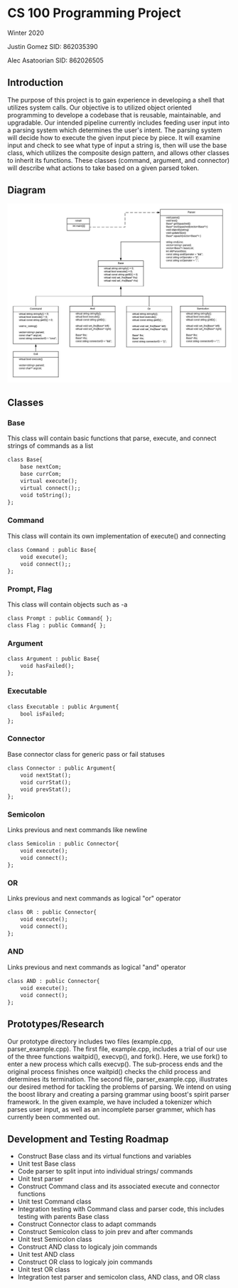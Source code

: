 # CS 100 Programming Project
Winter 2020

Justin Gomez 		SID: 862035390

Alec Asatoorian 	SID: 862026505


## Introduction
The purpose of this project is to gain experience in developing a shell that utilizes system calls. Our objective is to utilized object oriented programming to develope a codebase that is reusable, maintainable, and upgradable. Our intended pipeline currently includes feeding user input into a parsing system which determines the user's intent. The parsing system will decide how to execute the given input piece by piece. It will examine input and check to see what type of input a string is, then will use the base class, which utilizes the composite design pattern, and allows other classes to inherit its functions. These classes (command, argument, and connector) will describe what actions to take based on a given parsed token.

## Diagram
![Flowchart](images/CS100-Assignment2-Flowchart.jpeg)

## Classes

### Base

This class will contain basic functions that  parse, execute, and connect strings of commands as a list 


    class Base{
    	base nextCom;
    	base currCom;
    	virtual execute();
    	virtual connect();;
    	void toString();
    };


### Command

This class will contain its own implementation of execute() and connecting


    class Command : public Base{
    	void execute();
    	void connect();;
    };


### Prompt, Flag

This class will contain objects such as -a


    class Prompt : public Command{ };
    class Flag : public Command{ };


### Argument


    class Argument : public Base{
    	void hasFailed();
    };


### Executable


    class Executable : public Argument{
    	bool isFailed;
    };


### Connector

Base connector class for generic pass or fail statuses


    class Connector : public Argument{
    	void nextStat();
    	void currStat();
    	void prevStat();
    };


### Semicolon

Links previous and next commands like newline


    class Semicolin : public Connector{
    	void execute();
    	void connect();
    };


### OR

Links previous and next commands as logical "or" operator


    class OR : public Connector{
    	void execute();
    	void connect();
    };


### AND

Links previous and next commands as logical "and" operator


    class AND : public Connector{
    	void execute();
    	void connect();
    };



## Prototypes/Research

Our prototype directory includes two files (example.cpp, parser_example.cpp). The first file, example.cpp, includes a trial of our use of the three functions waitpid(), execvp(), and fork(). Here, we use fork() to enter a new process which calls execvp(). The sub-process ends and the original process finishes once waitpid() checks the child process and determines its termination. The second file, parser_example.cpp, illustrates our desired method for tackling the problems of parsing. We intend on using the boost library and creating a parsing grammar using boost's spirit parser framework. In the given example, we have included a tokenizer which parses user input, as well as an incomplete parser grammer, which has currently been commented out.  

## Development and Testing Roadmap
- Construct Base class and its virtual functions and variables
- Unit test Base class
- Code parser to split input into individual strings/ commands
- Unit test parser
- Construct Command class and its associated execute and connector functions
- Unit test Command class
- Integration testing with Command class and parser code, this includes testing with parents Base class
- Construct Connector class to adapt commands
- Construct Semicolon class to join prev and after commands
- Unit test Semicolon class
- Construct AND class to logicaly join commands
- Unit test AND class
- Construct OR class to logicaly join commands
- Unit test OR class
- Integration test parser and semicolon class, AND class, and OR class
